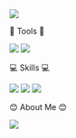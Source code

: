 <img src="https://capsule-render.vercel.app/api?type=waving&color=auto&height=150&section=header&text=Hi!%20Hello!&fontSize=40" />

:hammer: Tools :hammer:

<img src="https://img.shields.io/badge/Unity-FFFFFF?style=flat-square&logo=unity&logoColor=black"/> <img src="https://img.shields.io/badge/AbletonLive-000000?style=flat-square&logo=abletonlive&logoColor=white"/>

:computer: Skills :computer:

<img src="https://img.shields.io/badge/C-A8B9CC?style=flat-square&logo=&logoColor=black"/> <img src="https://img.shields.io/badge/C++-00599C?style=flat-square&logo=&logoColor=black"/> <img src="https://img.shields.io/badge/CSharp-239120?style=flat-square&logo=csharp&logoColor=white"/>

:blush: About Me :blush:



<img src="https://capsule-render.vercel.app/api?type=waving&color=auto&height=150&section=footer&text=&fontSize=90" />



